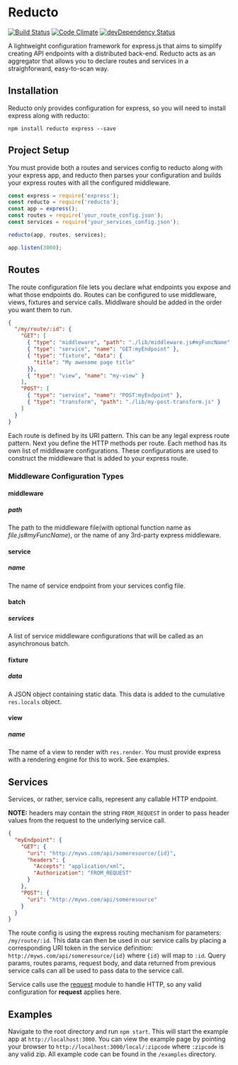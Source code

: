 # Reducto
[![Build Status](https://travis-ci.org/michaelleeallen/reducto.png)](https://travis-ci.org/michaelleeallen/reducto) [![Code Climate](https://codeclimate.com/github/michaelleeallen/reducto/badges/gpa.svg)](https://codeclimate.com/github/michaelleeallen/reducto) [![devDependency Status](https://david-dm.org/michaelleeallen/reducto.svg)](https://david-dm.org/michaelleeallen/reducto)

A lightweight configuration framework for express.js that aims to simplify creating API endpoints with
a distributed back-end. Reducto acts as an aggregator that allows you to declare routes and services in a straighforward,
easy-to-scan way.




## Installation
Reducto only provides configuration for express, so you will need to install express along with reducto:

	npm install reducto express --save

## Project Setup

You must provide both a routes and services config to reducto along with your express app, and reducto then parses your configuration and builds your express routes with all the configured middleware.

```javascript
const express = require('express');
const reducto = require('reducto');
const app = express();
const routes = require('your_route_config.json');
const services = require('your_services_config.json');

reducto(app, routes, services);

app.listen(3000);
```

## Routes

The route configuration file lets you declare what endpoints you expose and what those endpoints do.
Routes can be configured to use middleware, views, fixtures and service calls. Middlware should be added in the order you want them to run.

```json
{
  "/my/route/:id": {
    "GET": [
      { "type": "middleware", "path": "./lib/middleware.js#myFuncName" },
      { "type": "service", "name": "GET:myEndpoint" },
      { "type": "fixture", "data": {
        "title": "My awesome page title"
      }},
      { "type": "view", "name": "my-view" }
    ],
    "POST": [
      { "type": "service", "name": "POST:myEndpoint" },
      { "type": "transform", "path": "./lib/my-post-transform.js" }
    ]
  }
}
```

Each route is defined by its URI pattern. This can be any legal express route pattern. Next you define
the HTTP methods per route. Each method has its own list of middleware configurations. These configurations are used to construct the middleware that is added to your express route.

### Middleware Configuration Types

#### middleware

##### path
The path to the middleware file(with optional function name as *file.js#myFuncName*), or the name of any 3rd-party express middleware.

#### service

##### name
The name of service endpoint from your services config file.

#### batch

##### services
A list of service middleware configurations that will be called as an asynchronous batch.

#### fixture

##### data
A JSON object containing static data. This data is added to the cumulative `res.locals` object.

#### view

##### name
The name of a view to render with `res.render`. You must provide express with a rendering engine for this to work. See examples.


## Services

Services, or rather, service calls, represent any callable HTTP endpoint.

**NOTE:** headers may contain the string `FROM_REQUEST` in order to pass header values from the request to the underlying service call.

```json
{
  "myEndpoint": {
    "GET": {
      "uri": "http://myws.com/api/someresource/{id}",
      "headers": {
        "Accepts": "application/xml",
        "Authorization": "FROM_REQUEST"
      }
    },
    "POST": {
      "uri": "http://myws.com/api/someresource"
    }
  }
}
```

The route config is using the express routing mechanism for parameters: `/my/route/:id`. This data can then be used in our service calls by
placing a corresponding URI token in the service definition: `http://myws.com/api/someresource/{id}` where `{id}`
will map to `:id`. Query params, routes params, request body, and data returned from previous service calls can all be used to pass data to the service call.

Service calls use the [request](https://github.com/mikeal/request) module to handle HTTP, so any valid configuration for
**request** applies here.

## Examples

Navigate to the root directory and run `npm start`. This will start the example app at
`http://localhost:3000`. You can view the example page by pointing your browser to `http://localhost:3000/local/:zipcode`
where `:zipcode` is any valid zip. All example code can be found in the `/examples` directory.
